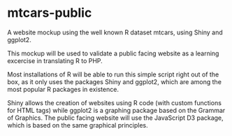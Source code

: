# mtcars-public

A website mockup using the well known R dataset mtcars, using Shiny and ggplot2. 

This mockup will be used to validate a public facing website as a learning excercise in translating R to PHP. 

Most installations of R will be able to run this simple script right out of the box, as it only uses the packages Shiny and ggplot2, which are among the most popular R packages in existence. 

Shiny allows the creation of websites using R code (with custom functions for HTML tags) while ggplot2 is a graphing package based on the Grammar of Graphics. The public facing website will use the JavaScript D3 package, which is based on the same graphical principles. 
